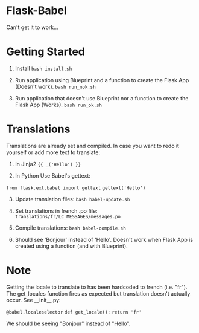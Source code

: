 # Flask-Babel
Can't get it to work...

Getting Started
===============
1. Install
`bash install.sh`

2. Run application using Blueprint and a function to create the Flask App (Doesn't work).
`bash run_nok.sh`

3. Run application that doesn't use Blueprint nor a function to create the Flask App (Works).
`bash run_ok.sh`

Translations
============
Translations are already set and compiled.
In case you want to redo it yourself or add more text to translate:

1. In Jinja2
`{{ _('Hello') }}`

2. In Python
 Use Babel's gettext: 

 `from flask.ext.babel import gettext`
 `gettext('Hello')`

3. Update translation files: `bash babel-update.sh`

4. Set translations in french .po file: `translations/fr/LC_MESSAGES/messages.po`

5. Compile translations: `bash babel-compile.sh`

6. Should see 'Bonjour' instead of 'Hello'. Doesn't work when Flask App is created using a function (and with Blueprint).

Note
====
Getting the locale to translate to has been hardcoded to french  (i.e. "fr").
The get_locales function fires as expected but translation doesn't actually occur.
See \_\_init\_\_.py:

`@babel.localeselector`
`def get_locale():`
  `return 'fr'`

We should be seeing "Bonjour" instead of "Hello".



